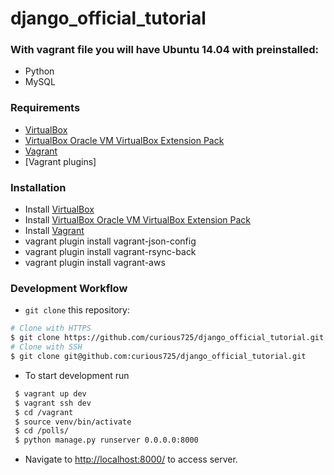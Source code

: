 # django_official_tutorial

### With vagrant file you will have Ubuntu 14.04 with preinstalled:
 * Python
 * MySQL

### Requirements

 * [VirtualBox](https://www.virtualbox.org/wiki/Downloads)
 * [VirtualBox Oracle VM VirtualBox Extension Pack](https://www.virtualbox.org/wiki/Downloads)
 * [Vagrant](https://www.vagrantup.com/downloads.html)
 * [Vagrant plugins]

### Installation
 
 * Install [VirtualBox](https://www.virtualbox.org/wiki/Downloads)
 * Install [VirtualBox Oracle VM VirtualBox Extension Pack](https://www.virtualbox.org/wiki/Downloads)
 * Install [Vagrant](https://www.vagrantup.com/downloads.html)
 * vagrant plugin install vagrant-json-config
 * vagrant plugin install vagrant-rsync-back
 * vagrant plugin install vagrant-aws


### Development Workflow
* `git clone` this repository:
```bash
# Clone with HTTPS
$ git clone https://github.com/curious725/django_official_tutorial.git
# Clone with SSH
$ git clone git@github.com:curious725/django_official_tutorial.git
```  

* To start development run
```bash
 $ vagrant up dev
 $ vagrant ssh dev
 $ cd /vagrant
 $ source venv/bin/activate
 $ cd /polls/
 $ python manage.py runserver 0.0.0.0:8000
 ```
 * Navigate to [http://localhost:8000/](http://localhost:8888/) to access server.
 
